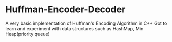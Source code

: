 # Huffman-Encoder-Decoder

A very basic implementation of Huffman's Encoding Algorithm in C++
Got to learn and experiment with data structures such as HashMap, Min Heap(priority queue)
